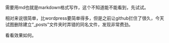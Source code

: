 需要用md也就是markdown格式写作，这个不知道能不能看到，先试试。

相对来说很简单，比wordpress要简单得多，但是之前让github拦住了很久，今天试图删除建立“_posts”文件夹时弄错的同名文件，发现非常费劲。

看看效果如何。
